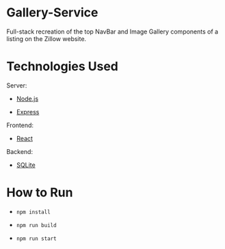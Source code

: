 # Gallery-Service


Full-stack recreation of the top NavBar and Image Gallery components of a listing on the Zillow website.


# Technologies Used


Server:
* [Node.js](https://nodejs.org/en/) 

* [Express](https://expressjs.com)

Frontend:
* [React](https://reactjs.org/) 

Backend:
* [SQLite](https://www.sqlite.org/index.html)


# How to Run


* `npm install`

* `npm run build`

* `npm run start`
